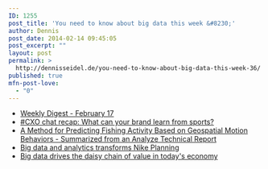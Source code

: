 ```yaml
---
ID: 1255
post_title: 'You need to know about big data this week &#8230;'
author: Dennis
post_date: 2014-02-14 09:45:05
post_excerpt: ""
layout: post
permalink: >
  http://dennisseidel.de/you-need-to-know-about-big-data-this-week-36/
published: true
mfn-post-love:
  - "0"
---
```

<ul class="scrd_digest">
<li><a href="http://www.datasciencecentral.com/xn/detail/6448529:BlogPost:142854" rel="external">Weekly Digest - February 17</a>
</li>
<li><a href="http://feedproxy.google.com/~r/ibm-big-data-hub/~3/XPMR-0Ql_8k/cxo-chat-recap-what-can-your-brand-learn-sports" rel="external">#CXO chat recap: What can your brand learn from sports?</a>
</li>
<li><a href="http://www.datasciencecentral.com/xn/detail/6448529:BlogPost:142762" rel="external">A Method for Predicting Fishing Activity Based on Geospatial Motion Behaviors - Summarized from an Analyze Technical Report</a>
</li>
<li><a href="http://feedproxy.google.com/~r/ibm-big-data-hub/~3/boG-qtR09iY/big-data-and-analytics-transforms-nike-planning" rel="external">Big data and analytics transforms Nike Planning</a>
</li>
<li><a href="http://feedproxy.google.com/~r/ibm-big-data-hub/~3/EwyD8gbUEqo/big-data-drives-daisy-chain-value-todays-economy" rel="external">Big data drives the daisy chain of value in today&#039;s economy</a>
</li>
</ul>